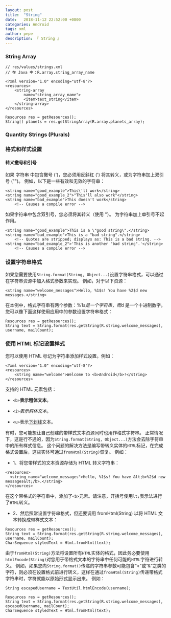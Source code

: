 ```yaml
---
layout: post
title:  "String"
date:   2018-11-12 22:52:00 +0800
categories: Android
tags: xml
author: pepe
description: 『 String 』
---
```


### **String Array**

```
// res/values/strings.xml
// 在 Java 中：R.array.string_array_name

<?xml version="1.0" encoding="utf-8"?>
<resources>
    <string-array
        name="string_array_name">
        <item>text_string</item>
    </string-array>
</resources>
```

```
Resources res = getResources();
String[] planets = res.getStringArray(R.array.planets_array);
```

### **Quantity Strings (Plurals)**

### **格式和样式设置**

#### **转义撇号和引号**

如果 字符串 中包含撇号 (')，您必须用反斜杠 (\') 将其转义，或为字符串加上双引号 ("")。 例如，以下是一些有效和无效的字符串：
```
<string name="good_example">This\'ll work</string>
<string name="good_example_2">"This'll also work"</string>
<string name="bad_example">This doesn't work</string>
    <!-- Causes a compile error -->
```

如果字符串中包含双引号，您必须将其转义（使用 \"）。 为字符串加上单引号不起作用。

```
<string name="good_example">This is a \"good string\".</string>
<string name="bad_example">This is a "bad string".</string>
    <!-- Quotes are stripped; displays as: This is a bad string. -->
<string name="bad_example_2">'This is another "bad string".'</string>
    <!-- Causes a compile error -->
```    

### **设置字符串格式**

如果您需要使用`String.format(String, Object...)`设置字符串格式，可以通过在字符串资源中加入格式参数来实现。 例如，对于以下资源：
```
<string name="welcome_messages">Hello, %1$s! You have %2$d new messages.</string>
```
在本例中，格式字符串有两个参数：%1$s 是一个字符串，而 %2$d 是一个十进制数字。 您可以像下面这样使用应用中的参数设置字符串格式：
```
Resources res = getResources();
String text = String.format(res.getString(R.string.welcome_messages), username, mailCount);
```

### **使用 HTML 标记设置样式**

您可以使用 HTML 标记为字符串添加样式设置。例如：
```
<?xml version="1.0" encoding="utf-8"?>
<resources>
    <string name="welcome">Welcome to <b>Android</b>!</string>
</resources>
```
支持的 HTML 元素包括：

* `<b>`<b>表示粗体文本</b>。

* `<i>`<i>表示斜体文本</i>。

* `<u>`表示<u>下划线</u>文本。

有时，您可能想让自己创建的带样式文本资源同时也用作格式字符串。 正常情况下，这是行不通的，因为`String.format(String, Object...)`方法会去除字符串中的所有样式信息。 
这个问题的解决方法是编写带转义实体的`HTML`标记，在完成格式设置后，这些实体可通过`fromHtml(String)`恢复。 例如：

* 1、将您带样式的文本资源存储为 HTML 转义字符串：
   
```
<resources>
  <string name="welcome_messages">Hello, %1$s! You have &lt;b>%2$d new messages&lt;/b>.</string>
</resources>
```
在这个带格式的字符串中，添加了`<b>`元素。请注意，开括号使用`lt;`表示法进行了`HTML`转义。

 * 2、然后照常设置字符串格式，但还要调用 fromHtml(String) 以将 HTML 文本转换成带样式文本：
 
```
Resources res = getResources();
String text = String.format(res.getString(R.string.welcome_messages), username, mailCount);
CharSequence styledText = Html.fromHtml(text);
```

由于`fromHtml(String)`方法将设置所有`HTML`实体的格式，因此务必要使用`htmlEncode(String)`对您用于带格式文本的字符串中任何可能的`HTML`字符进行转义。 
例如，如果您向`String.format()`传递的字符串参数可能包含“<”或“&”之类的字符，则必须在设置格式前进行转义，这样在通过`fromHtml(String)`传递带格式字符串时，字符就能以原始形式显示出来。 例如：

```
String escapedUsername = TextUtil.htmlEncode(username);

Resources res = getResources();
String text = String.format(res.getString(R.string.welcome_messages), escapedUsername, mailCount);
CharSequence styledText = Html.fromHtml(text);
```


















